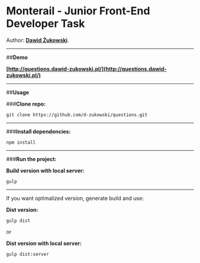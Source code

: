 

# **Monterail - Junior Front-End Developer Task**

Author: **[Dawid Żukowski](http://dawid-zukowski.pl/)**.


---

##**Demo**

**[http://questions.dawid-zukowski.pl/](http://questions.dawid-zukowski.pl/)**

---

##**Usage**

###**Clone repo:**

```
git clone https://github.com/d-zukowski/questions.git
```

---

###**Install dependencies:**

```
npm install
```

---

###**Run the project:**

**Build version with local server:**

```
gulp
```

---

If you want optimalized version, generate build and use:

**Dist version:**

```
gulp dist
```

or

**Dist version with local server:**

```
gulp dist:server
```